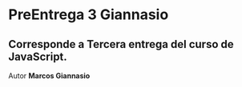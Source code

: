 # PreEntrega 3 Giannasio

## Corresponde a Tercera entrega del curso de JavaScript.

Autor **Marcos Giannasio**
